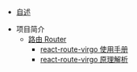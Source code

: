 - [自述](/readmyself.md)

* 项目简介
  - [路由 Router](/src/index.md)
    - [react-route-virgo 使用手册](/src/router.md)
    - [react-route-virgo 原理解析](/src/router_how.md)
